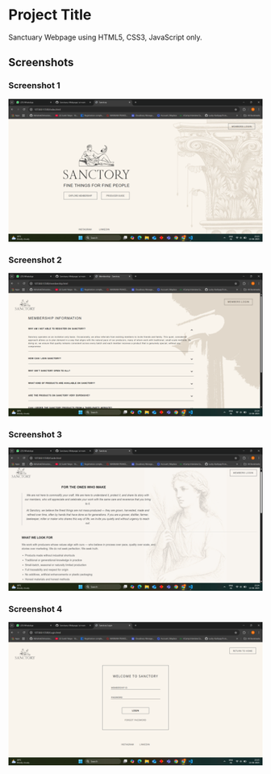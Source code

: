 # Project Title

Sanctuary Webpage using HTML5, CSS3, JavaScript only.

## Screenshots

### Screenshot 1

![Home Page](images/Home-Page.png)

### Screenshot 2

![Membership Page](images/Membership.png)

### Screenshot 3

![Guide Page](images/Guide.png)

### Screenshot 4

![Login Page](images/Login.png)

